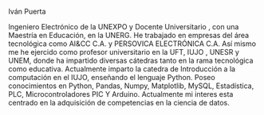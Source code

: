 Iván Puerta

Ingeniero Electrónico de la UNEXPO y Docente Universitario , con una Maestría en Educación, en la UNERG. 
He trabajado en empresas del área tecnológica como AI&CC C.A.  y PERSOVICA ELECTRÓNICA C.A. 
Así mismo me he ejercido como profesor universitario en la UFT, IUJO , UNESR y UNEM, donde ha impartido diversas cátedras tanto en la rama tecnológica como educativa. 
Actualmente imparto la catedra de Introducción a la computación en el IUJO, enseñando el lenguaje Python.
Poseo conocimientos en Python, Pandas, Numpy, Matplotlib, MySQL, Estadística, PLC, Microcontroladores PIC Y Arduino. 
Actualmente mi interes esta centrado en la adquisición de competencias en la ciencia de datos.
